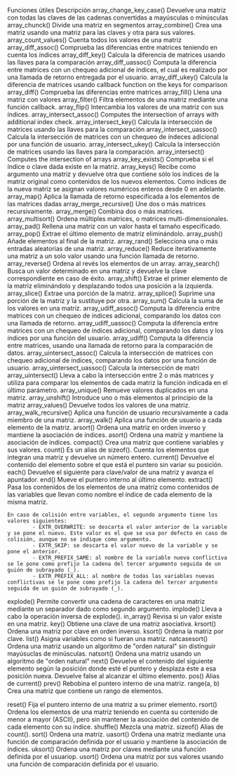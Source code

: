 Funciones útiles	Descripción
array_change_key_case()	Devuelve una matriz con todas las claves de las cadenas convertidas a mayúsculas o minúsculas
array_chunck()	Divide una matriz en segmentos
array_combine()	Crea una matriz usando una matriz para las claves y otra para sus valores.
array_count_values()	Cuenta todos los valores de una matriz
array_diff_assoc()	Comprueba las diferencias entre matrices teniendo en cuenta los índices
array_diff_key()	Calcula la diferencia de matrices usando las llaves para la comparación
array_diff_uassoc()	Computa la diferencia entre matrices con un chequeo adicional de índices, el cual es realizado por una llamada de retorno entregada por el usuario.
array_diff_ukey()	Calcula la diferencia de matrices usando callback function on the keys for comparison
array_diff()	Comprueba las diferencias entre matrices
array_fill()	Llena una matriz con valores
array_filter()	Filtra elementos de una matriz mediante una función callback.
array_flip()	Intercambia los valores de una matriz con sus índices.
array_intersect_assoc()	Computes the intersection of arrays with additional index check.
array_intersect_key()	Calcula la intersección de matrices usando las llaves para la comparación
array_intersect_uassoc()	Calcula la intersección de matrices con un chequeo de índeces adicional por una función de usuario.
array_intersect_ukey()	Calcula la intersección de matrices usando las llaves para la comparación.
array_intersect()	Computes the intersection of arrays
array_key_exists()	Comprueba si el índice o clave dada existe en la matriz.
array_keys()	Recibe como argumento una matriz y devuelve otra que contiene sólo los índices de la matriz original como contenidos de los nuevos elementos. Como índices de la nueva matriz se asignan valores numéricos enteros desde 0 en adelante.
array_map()	Aplica la llamada de retorno especificada a los elementos de las matrices dadas
array_merge_recursive()	Une dos o más matrices recursivamente.
array_merge()	Combina dos o más matrices.
array_multisort()	Ordena múltiples matrices, o matrices multi-dimensionales.
array_pad()	Rellena una matriz con un valor hasta el tamaño especificado.
array_pop()	Extrae el último elemento de matriz eliminándolo.
array_push()	Añade elementos al final de la matriz.
array_rand()	Selecciona una o más entradas aleatorias de una matriz. 
array_reduce()	Reduce iterativamente una matriz a un solo valor usando una función llamada de retorno.
array_reverse()	Ordena al revés los elementos de un array.
array_search()	Busca un valor determinado en una matriz y devuelve la clave correspondiente en caso de éxito.
array_shift()	Extrae el primer elemento de la matriz eliminándolo y desplazando todos una posición a la izquierda.
array_slice()	Extrae una porción de la matriz.
array_splice()	Suprime una porción de la matriz y la sustituye por otra.
array_sum()	Calcula la suma de los valores en una matriz.
array_udiff_assoc()	Computa la diferencia entre matrices con un chequeo de índices adicional, comparando los datos con una llamada de retorno.
array_udiff_uassoc()	Computa la diferencia entre matrices con un chequeo de índices adicional, comparando los datos y los índices por una función del usuario.
array_udiff()	Computa la diferencia entre matrices, usando una llamada de retorno para la comparación de datos.
array_uintersect_assoc()	Calcula la intersección de matrices con chequeo adicional de índices, comparando los datos por una función de usuario.
array_uintersect_uassoc()	Calcula la intersección de matri
array_uintersect()	Lleva a cabo la intersección entre 2 o más matrices y utiliza para comparar  los elementos de cada matriz la función indicada en el último parámetro.
array_unique()	Remueve valores duplicados en una matriz.
array_unshift()	Introduce uno o más elementos al principio de la matriz
array_values()	Devuelve todos los valores de una matriz.
array_walk_recursive()	Aplica una función de usuario recursivamente a cada miembro de una matriz.
array_walk()	Aplica una función de usuario a cada elemento de la matriz.
arsort()	Ordena una matriz en orden inverso y mantiene la asociación de índices.
asort()	Ordena una matriz y mantiene la asociación de índices.
compact()	Crea una matriz que contiene variables y sus valores.
count()	Es un alias de sizeof(). Cuenta los elementos que integran una matriz y devuelve un número entero.
current()	Devuelve el contenido del elemento sobre el que está el puntero sin variar su posición.
each()	Devuelve el siguiente para clave/valor de una matriz y avanza el apuntador.
end()	Mueve el puntero interno al último elemento.
extract()	Pasa los contenidos de los elementos de una matriz como contenidos de las variables que llevan como nombre el índice de cada elemento de la misma matriz.
	
	En caso de colisión entre variables, el segundo argumento tiene los valores siguientes:
	        - EXTR_OVERWRITE: se descarta el valor anterior de la variable y se pone el nuevo. Este valor es el que se usa por defecto en caso de colisión, aunque no se indique como argumento.
	        - EXTR_SKIP: se descarta el valor nuevo de la variable y se pone el anterior.
	        - EXTR_PREFIX_SAME: al nombre de la variable nueva conflictiva se le pone como prefijo la cadena del tercer argumento seguida de un guión de subrayado (_).
	        - EXTR_PREFIX_ALL: al nombre de todas las variables nuevas conflictivas se le pone como prefijo la cadena del tercer argumento seguida de un guión de subrayado (_).
explode()	Permite convertir una cadena de caracteres en una matriz mediante un separador dado como segundo argumento.
implode()	Lleva a cabo la operación inversa de explode().
in_array()	Revisa si un valor existe en una matriz.
key()	Obtiene una clave de una matriz asociativa.
krsort()	Ordena una matriz por clave en orden inverso.
ksort()	Ordena la matriz por clave.
list()	Asigna variables como si fueran una matriz.
natcasesort()	Ordena una matriz usando un algoritmo de "orden natural" sin distinguir mayúsuclas de minúsculas.
natsort()	Ordena una matriz usando un algoritmo de "orden natural"
next()	Devuelve el contenido del siguiente elemento según la posición donde esté el puntero y desplaza éste a esa posición nueva. Devuelve false al alcanzar el último elemento.
pos()	Alias de current()
prev()	Rebobina el puntero interno de una matriz.
range(a, b)	Crea una matriz que contiene un rango de elementos.
	
reset()	Fija el puntero interno de una matriz a su primer elemento.
rsort()	Ordena los elementos de una matriz teniendo en cuenta su contenido de menor a mayor (ASCII), pero sin mantener la asociación del contenido de cada elemento con su índice.
shuffle()	Mezcla una matriz.
sizeof()	Alias de count().
sort()	Ordena una matriz.
uasort()	Ordena una matriz mediante una función de comparación definida por el usuario y mantiene la asociación de índices.
uksort()	Ordena una matriz por claves mediante una función definida por el usuariop.
usort()	Ordena una matriz por sus valores usando una función de comparación definida por el usuario.